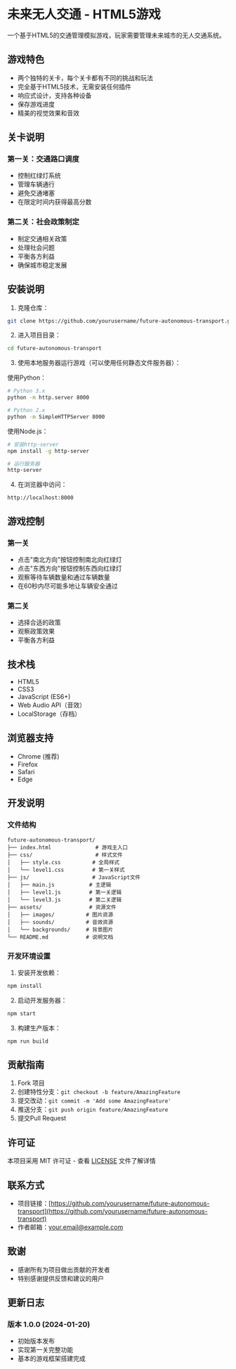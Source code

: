 # 未来无人交通 - HTML5游戏

一个基于HTML5的交通管理模拟游戏，玩家需要管理未来城市的无人交通系统。

## 游戏特色

- 两个独特的关卡，每个关卡都有不同的挑战和玩法
- 完全基于HTML5技术，无需安装任何插件
- 响应式设计，支持各种设备
- 保存游戏进度
- 精美的视觉效果和音效

## 关卡说明

### 第一关：交通路口调度
- 控制红绿灯系统
- 管理车辆通行
- 避免交通堵塞
- 在限定时间内获得最高分数

### 第二关：社会政策制定
- 制定交通相关政策
- 处理社会问题
- 平衡各方利益
- 确保城市稳定发展

## 安装说明

1. 克隆仓库：
```bash
git clone https://github.com/yourusername/future-autonomous-transport.git
```

2. 进入项目目录：
```bash
cd future-autonomous-transport
```

3. 使用本地服务器运行游戏（可以使用任何静态文件服务器）：

使用Python：
```bash
# Python 3.x
python -m http.server 8000

# Python 2.x
python -m SimpleHTTPServer 8000
```

使用Node.js：
```bash
# 安装http-server
npm install -g http-server

# 运行服务器
http-server
```

4. 在浏览器中访问：
```
http://localhost:8000
```

## 游戏控制

### 第一关
- 点击"南北方向"按钮控制南北向红绿灯
- 点击"东西方向"按钮控制东西向红绿灯
- 观察等待车辆数量和通过车辆数量
- 在60秒内尽可能多地让车辆安全通过

### 第二关
- 选择合适的政策
- 观察政策效果
- 平衡各方利益

## 技术栈

- HTML5
- CSS3
- JavaScript (ES6+)
- Web Audio API（音效）
- LocalStorage（存档）

## 浏览器支持

- Chrome (推荐)
- Firefox
- Safari
- Edge

## 开发说明

### 文件结构
```
future-autonomous-transport/
├── index.html              # 游戏主入口
├── css/                    # 样式文件
│   ├── style.css          # 全局样式
│   └── level1.css         # 第一关样式
├── js/                    # JavaScript文件
│   ├── main.js           # 主逻辑
│   ├── level1.js         # 第一关逻辑
│   └── level3.js         # 第二关逻辑
├── assets/               # 资源文件
│   ├── images/          # 图片资源
│   ├── sounds/          # 音效资源
│   └── backgrounds/     # 背景图片
└── README.md            # 说明文档
```

### 开发环境设置

1. 安装开发依赖：
```bash
npm install
```

2. 启动开发服务器：
```bash
npm start
```

3. 构建生产版本：
```bash
npm run build
```

## 贡献指南

1. Fork 项目
2. 创建特性分支：`git checkout -b feature/AmazingFeature`
3. 提交改动：`git commit -m 'Add some AmazingFeature'`
4. 推送分支：`git push origin feature/AmazingFeature`
5. 提交Pull Request

## 许可证

本项目采用 MIT 许可证 - 查看 [LICENSE](LICENSE) 文件了解详情

## 联系方式

- 项目链接：[https://github.com/yourusername/future-autonomous-transport](https://github.com/yourusername/future-autonomous-transport)
- 作者邮箱：your.email@example.com

## 致谢

- 感谢所有为项目做出贡献的开发者
- 特别感谢提供反馈和建议的用户

## 更新日志

### 版本 1.0.0 (2024-01-20)
- 初始版本发布
- 实现第一关完整功能
- 基本的游戏框架搭建完成